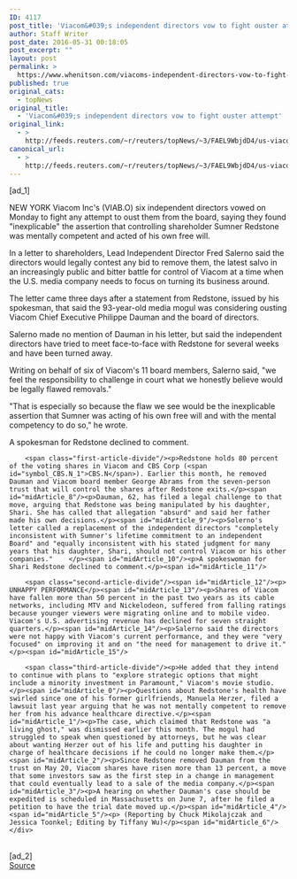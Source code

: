 ```yaml
---
ID: 4117
post_title: 'Viacom&#039;s independent directors vow to fight ouster attempt'
author: Staff Writer
post_date: 2016-05-31 00:18:05
post_excerpt: ""
layout: post
permalink: >
  https://www.whenitson.com/viacoms-independent-directors-vow-to-fight-ouster-attempt/
published: true
original_cats:
  - topNews
original_title:
  - 'Viacom&#039;s independent directors vow to fight ouster attempt'
original_link:
  - >
    http://feeds.reuters.com/~r/reuters/topNews/~3/FAEL9WbjdD4/us-viacom-board-idUSKCN0YL1XY
canonical_url:
  - >
    http://feeds.reuters.com/~r/reuters/topNews/~3/FAEL9WbjdD4/us-viacom-board-idUSKCN0YL1XY
---
```

 [ad_1]
<br><div id="articleText">
<span id="midArticle_start"/>

<span id="midArticle_0"/><span class="focusParagraph" readability="5"><p><span class="articleLocation">NEW YORK</span> Viacom Inc's (<span id="symbol_VIAB.O_0">VIAB.O</span>) six independent directors vowed on Monday to fight any attempt to oust them from the board, saying they found "inexplicable" the assertion that controlling shareholder Sumner Redstone was mentally competent and acted of his own free will.</p></span><span id="midArticle_1"/><p>In a letter to shareholders, Lead Independent Director Fred Salerno said the directors would legally contest any bid to remove them, the latest salvo in an increasingly public and bitter battle for control of Viacom at a time when the U.S. media company needs to focus on turning its business around.</p><span id="midArticle_2"/><p>The letter came three days after a statement from Redstone, issued by his spokesman, that said the 93-year-old media mogul was considering ousting Viacom Chief Executive Philippe Dauman and the board of directors.</p><span id="midArticle_3"/><p>Salerno made no mention of Dauman in his letter, but said the independent directors have tried to meet face-to-face with Redstone for several weeks and have been turned away.</p><span id="midArticle_4"/><p>Writing on behalf of six of Viacom's 11 board members, Salerno said, "we feel the responsibility to challenge in court what we honestly believe would be legally flawed removals."</p><span id="midArticle_5"/><p>"That is especially so because the flaw we see would be the inexplicable assertion that Sumner was acting of his own free will and with the mental competency to do so," he wrote.</p><span id="midArticle_6"/><p>A spokesman for Redstone declined to comment. </p><span id="midArticle_7"/>
        
        <span class="first-article-divide"/><p>Redstone holds 80 percent of the voting shares in Viacom and CBS Corp (<span id="symbol_CBS.N_1">CBS.N</span>). Earlier this month, he removed Dauman and Viacom board member George Abrams from the seven-person trust that will control the shares after Redstone exits.</p><span id="midArticle_8"/><p>Dauman, 62, has filed a legal challenge to that move, arguing that Redstone was being manipulated by his daughter, Shari. She has called that allegation "absurd" and said her father made his own decisions.</p><span id="midArticle_9"/><p>Solerno's letter called a replacement of the independent directors "completely inconsistent with Sumner's lifetime commitment to an independent Board" and "equally inconsistent with his stated judgment for many years that his daughter, Shari, should not control Viacom or his other companies."    </p><span id="midArticle_10"/><p>A spokeswoman for Shari Redstone declined to comment.</p><span id="midArticle_11"/>
        
        <span class="second-article-divide"/><span id="midArticle_12"/><p> UNHAPPY PERFORMANCE</p><span id="midArticle_13"/><p>Shares of Viacom have fallen more than 50 percent in the past two years as its cable networks, including MTV and Nickelodeon, suffered from falling ratings because younger viewers were migrating online and to mobile video. Viacom's U.S. advertising revenue has declined for seven straight quarters.</p><span id="midArticle_14"/><p>Salerno said the directors were not happy with Viacom's current performance, and they were "very focused" on improving it and on "the need for management to drive it." </p><span id="midArticle_15"/>
        
        <span class="third-article-divide"/><p>He added that they intend to continue with plans to "explore strategic options that might include a minority investment in Paramount," Viacom's movie studio.</p><span id="midArticle_0"/><p>Questions about Redstone's health have swirled since one of his former girlfriends, Manuela Herzer, filed a lawsuit last year arguing that he was not mentally competent to remove her from his advance healthcare directive.</p><span id="midArticle_1"/><p>The case, which claimed that Redstone was "a living ghost," was dismissed earlier this month. The mogul had struggled to speak when questioned by attorneys, but he was clear about wanting Herzer out of his life and putting his daughter in charge of healthcare decisions if he could no longer make them.</p><span id="midArticle_2"/><p>Since Redstone removed Dauman from the trust on May 20, Viacom shares have risen more than 13 percent, a move that some investors saw as the first step in a change in management that could eventually lead to a sale of the media company.</p><span id="midArticle_3"/><p>A hearing on whether Dauman's case should be expedited is scheduled in Massachusetts on June 7, after he filed a petition to have the trial date moved up.</p><span id="midArticle_4"/><span id="midArticle_5"/><p> (Reporting by Chuck Mikolajczak and Jessica Toonkel; Editing by Tiffany Wu)</p><span id="midArticle_6"/></div>
<br>[ad_2]
<br><a href="http://feeds.reuters.com/~r/reuters/topNews/~3/FAEL9WbjdD4/us-viacom-board-idUSKCN0YL1XY">Source </a>